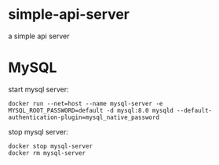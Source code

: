 # simple-api-server
a simple api server


# MySQL
start mysql server:
```
docker run --net=host --name mysql-server -e MYSQL_ROOT_PASSWORD=default -d mysql:8.0 mysqld --default-authentication-plugin=mysql_native_password
```


stop mysql server:
```
docker stop mysql-server
docker rm mysql-server
```

